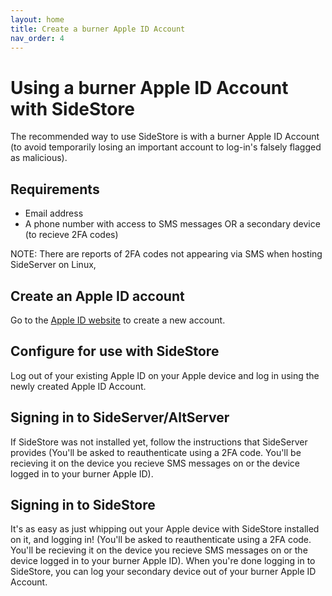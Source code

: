 ```yaml
---
layout: home
title: Create a burner Apple ID Account
nav_order: 4
---
```


# Using a burner Apple ID Account with SideStore
The recommended way to use SideStore is with a burner Apple ID Account (to avoid temporarily losing an important account to log-in's falsely flagged as malicious).

## Requirements

- Email address
- A phone number with access to SMS messages OR a secondary device (to recieve 2FA codes)

NOTE: There are reports of 2FA codes not appearing via SMS when hosting SideServer on Linux, 

## Create an Apple ID account

Go to the [Apple ID website](https://appleid.apple.com/account) to create a new account.

## Configure for use with SideStore

Log out of your existing Apple ID on your Apple device and log in using the newly created Apple ID Account.

## Signing in to SideServer/AltServer

If SideStore was not installed yet, follow the instructions that SideServer provides (You'll be asked to reauthenticate using a 2FA code. You'll be recieving it on the device you recieve SMS messages on or the device logged in to your burner Apple ID).

## Signing in to SideStore

It's as easy as just whipping out your Apple device with SideStore installed on it, and logging in! (You'll be asked to reauthenticate using a 2FA code. You'll be recieving it on the device you recieve SMS messages on or the device logged in to your burner Apple ID). When you're done logging in to SideStore, you can log your secondary device out of your burner Apple ID Account.
